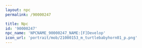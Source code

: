 ```yaml
---
layout: npc
permalink: /90000247

title: Npc
id: '90000247'
npc_name: 'NPCNAME_90000247_NAME:[F]Develop'
icon_url: 'portrait/mob/21000153_m_turtlebabyhorn01_p.png'
---
```

